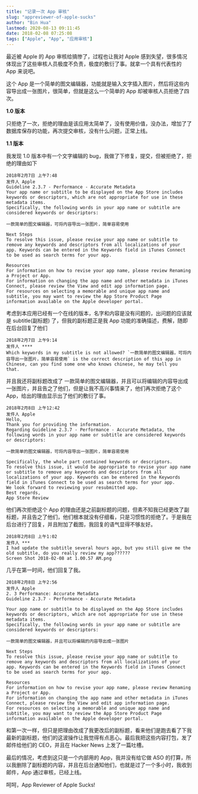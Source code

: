 ```yaml
---
title: "记录一次 App 审核"
slug: "appreviewer-of-apple-sucks"
author: "Bin Hua"
lastmod: 2020-08-13 09:11:45
date: 2018-02-08 07:25:08
tags: ["Apple", "App", "应用审核"]
---
```


最近被 Apple 的 App 审核给搞惨了，过程也让我对 Apple 感到失望，很多情况体现出了这些审核人员极度不负责，极度的敷衍了事。就拿一个具有代表性的 App 来说吧。

这个 App 是一个简单的图文编辑器，功能就是输入文字插入图片，然后将这些内容导出成一张图片，很简单，但就是这么一个简单的 App 却被审核人员拒绝了四次。

**1.0 版本**

只拒绝了一次，拒绝的理由是该应用太简单了，没有使用价值，没办法，增加了了数据库保存的功能，再次提交审核，没有什么问题，正常上线。

**1.1 版本**

我发现 1.0 版本中有一个文字编辑的 bug，我做了下修复，提交，但被拒绝了，拒绝的理由如下

```
2018年2月7日 上午7:48
发件人 Apple
Guideline 2.3.7 - Performance - Accurate Metadata
Your app name or subtitle to be displayed on the App Store includes keywords or descriptors, which are not appropriate for use in these metadata items.
Specifically, the following words in your app name or subtitle are considered keywords or descriptors:

一款简单的图文编辑器，可将内容导出一张图片，简单容易使用

Next Steps
To resolve this issue, please revise your app name or subtitle to remove any keywords and descriptors from all localizations of your app. Keywords can be entered in the Keywords field in iTunes Connect to be used as search terms for your app.

Resources
For information on how to revise your app name, please review Renaming a Project or App.
For information on changing the app name and other metadata in iTunes Connect, please review the View and edit app information page.
For resources on selecting a memorable and unique app name and subtitle, you may want to review the App Store Product Page information available on the Apple developer portal.
```

考虑到本应用已经有一个在线的版本，名字和内容是没有问题的，出问题的应该就是 subtitle(副标题) 了，但我的副标题正是我 App 功能的准确描述，费解，随即在后台回复了他们

```
2018年2月7日 上午9:14
发件人 ****
Which keywords in my subtitle is not allowed? `一款简单的图文编辑器，可将内容导出一张图片，简单容易使用` is the correct description of this app in Chinese, can you find some one who knows chinese, he may tell you that.
```

并且我还将副标题改成了 一款简单的图文编辑器，并且可以将编辑的内容导出成一张图片，并且告之了他们，但是让我不高兴事情来了，他们再次拒绝了这个 App，给出的理由显示出了他们的敷衍了事。

```
2018年2月8日 上午12:42
发件人 Apple
Hello,
Thank you for providing the information.
Regarding Guideline 2.3.7 - Performance - Accurate Metadata, the following words in your app name or subtitle are considered keywords or descriptors:

一款简单的图文编辑器，可将内容导出一张图片，简单容易使用

Specifically, the whole part contained keywords or descriptors.
To resolve this issue, it would be appropriate to revise your app name or subtitle to remove any keywords and descriptors from all localizations of your app. Keywords can be entered in the Keywords field in iTunes Connect to be used as search terms for your app.
We look forward to reviewing your resubmitted app.
Best regards,
App Store Review
```

他们再次拒绝这个 App 的理由还是之前副标题的问题，但素不知我已经更改了副标题，并且告之了他们，他们根本就没有仔细看，只是习惯性的拒绝了。于是我在后台进行了回复，并且附加了截图，我回复的语气显得不够友好。

```
2018年2月8日 上午1:02
发件人 ***
I had update the subtitle several hours ago, but you still give me the old subtitle, do you really review my app??????
Screen Shot 2018-02-08 at 1.00.57 AM.png
```

几乎在第一时间，他们回复了我。

```
2018年2月8日 上午2:56
发件人 Apple
2. 3 Performance: Accurate Metadata
Guideline 2.3.7 - Performance - Accurate Metadata

Your app name or subtitle to be displayed on the App Store includes keywords or descriptors, which are not appropriate for use in these metadata items.
Specifically, the following words in your app name or subtitle are considered keywords or descriptors:

一款简单的图文编辑器，并且可以将编辑的内容导出成一张图片

Next Steps
To resolve this issue, please revise your app name or subtitle to remove any keywords and descriptors from all localizations of your app. Keywords can be entered in the Keywords field in iTunes Connect to be used as search terms for your app.

Resources
For information on how to revise your app name, please review Renaming a Project or App.
For information on changing the app name and other metadata in iTunes Connect, please review the View and edit app information page.
For resources on selecting a memorable and unique app name and subtitle, you may want to review the App Store Product Page information available on the Apple developer portal.
```

和第一次一样，但只是把理由改成了我更改后的副标题，看来他们是跑去看了下我最新的副标题，他们的这波操作让我觉得有点恶心。最后我把这些内容打包，发了邮件给他们的 CEO，并且在 Hacker News 上发了一篇吐槽。

最后的情况，考虑到这只是一个内部用的 App，我并没有给它做 ASO 的打算，所以我删除了副标题的内容，并且在后台通知他们，也就是过了一个多小时，我收到邮件，App 通过审核，已经上线。

呵呵，App Reviewer of Apple Sucks!